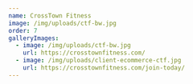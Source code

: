 ```yaml
---
name: CrossTown Fitness
image: /img/uploads/ctf-bw.jpg
order: 7
galleryImages:
  - image: /img/uploads/ctf-bw.jpg
    url: https://crosstownfitness.com/
  - image: /img/uploads/client-ecommerce-ctf.jpg
    url: https://crosstownfitness.com/join-today/
---
```


